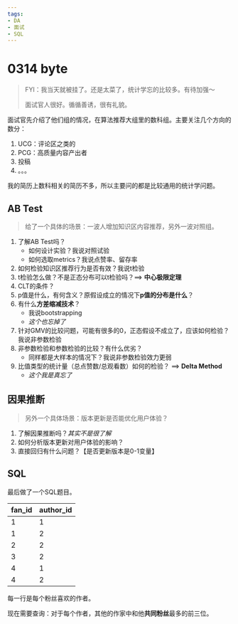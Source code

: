```yaml
---
tags:
- DA
- 面试
- SQL
---
```


# 0314 byte

> FYI：我当天就被挂了。还是太菜了，统计学忘的比较多。有待加强～
>
> 面试官人很好。循循善诱，很有礼貌。

面试官先介绍了他们组的情况，在算法推荐大组里的数科组。主要关注几个方向的数分：

1. UCG：评论区之类的
2. PCG：高质量内容产出者
3. 投稿
4. 。。。

我的简历上数科相关的简历不多，所以主要问的都是比较通用的统计学问题。

## AB Test

> 给了一个具体的场景：一波人增加知识区内容推荐，另外一波对照组。

1. 了解AB Test吗？
    - 如何设计实验？我说对照试验
    - 如何选取metrics？我说点赞率、留存率
2. 如何检验知识区推荐行为是否有效？我说t检验
3. t检验怎么做？不是正态分布可以t检验吗？==> **中心极限定理**
4. CLT的条件？
5. p值是什么，有何含义？原假设成立的情况下**p值的分布是什么**？
6. 有什么**方差缩减技术**？
    - 我说bootstrapping
    - *这个也忘掉了*
7. 针对GMV的比较问题，可能有很多的0，正态假设不成立了，应该如何检验？我说非参数检验
8. 非参数检验和参数检验的比较？有什么优劣？
    - 同样都是大样本的情况下？我说非参数检验效力更弱
9. 比值类型的统计量（总点赞数/总观看数）如何的检验？ ==> **Delta Method**
    - *这个我是真忘了*

## 因果推断

> 另外一个具体场景：版本更新是否能优化用户体验？

1. 了解因果推断吗？*其实不是很了解*
2. 如何分析版本更新对用户体验的影响？
3. 直接回归有什么问题？【是否更新版本是0-1变量】

## SQL

最后做了一个SQL题目。

|fan_id|author_id|
|---|---|
|1|1|
|1|2|
|2|2|
|3|2|
|4|1|
|4|2|

每一行是每个粉丝喜欢的作者。

现在需要查询：对于每个作者，其他的作家中和他**共同粉丝**最多的前三位。
